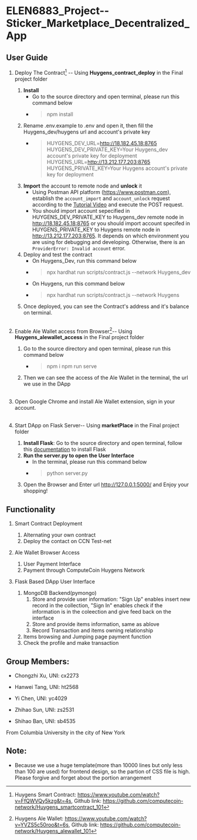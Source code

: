 # ELEN6883_Project--Sticker_Marketplace_Decentralized_App

## User Guide
1. Deploy The Contract[^1] -- Using **Huygens_contract_deploy** in the Final project folder<br/>
    1. **Install**
        - Go to the source directory and open terminal, please run this command below
        - > npm install
    2. Rename .env.example to .env and open it, then fill the Huygens_dev/huygens url and account's private key
        - > HUYGENS_DEV_URL=http://18.182.45.18:8765<br/>
            HUYGENS_DEV_PRIVATE_KEY=Your Huygens_dev account's private key for deployment<br/>
            HUYGENS_URL=http://13.212.177.203:8765<br/>
            HUYGENS_PRIVATE_KEY=Your Huygens account's private key for deployment
    3. **Import** the account to remote node and **unlock** it
        - Using Postman API platform (https://www.postman.com), establish the ```account_import``` and ```account_unlock``` request according to the [Tutorial Video](https://www.youtube.com/watch?v=FfQWVQy5kzg&t=4s) and execute the POST request.
        - You should import account sepecified in HUYGENS_DEV_PRIVATE_KEY to Huygens_dev remote node in http://18.182.45.18:8765 or you should import account specifed in HUYGENS_PRIVATE_KEY to Huygens remote node in http://13.212.177.203:8765. It depends on which environment you are using for debugging and developing. Otherwise, there is an ```ProviderError: Invalid account``` error.<br/>
    4. Deploy and test the contract
        - On Huygens_Dev, run this command below  
        - > npx hardhat run scripts/contract.js --network Huygens_dev
        - On Huygens, run this command below  
        - > npx hardhat run scripts/contract.js --network Huygens
    5. Once deployed, you can see the Contract's address and it's balance on terminal.
    <br/>

2. Enable Ale Wallet access from Browser[^2]-- Using **Huygens_alewallet_access** in the Final project folder<br/>
    1. Go to the source directory and open terminal, please run this command below 
        - > npm i
          > npm run serve
    2. Then we can see the access of the Ale Wallet in the terminal, the url we use in the DApp<br/>
    <br/>
    
3. Open Google Chrome and install Ale Wallet extension, sign in your account.<br/><br/>

4. Start DApp on Flask Server-- Using **marketPlace** in the Final project folder<br/>
    1.  **Install Flask**:
    Go to the source directory and open terminal, follow this [documentation](https://flask.palletsprojects.com/en/2.1.x/installation/) to install Flask<br/>
    2.  **Run the server.py to open the User Interface**
        - In the terminal, please run this command below
        - > python server.py
    3. Open the Browser and Enter url http://127.0.0.1:5000/ and Enjoy your shopping!<br/> 


## Functionality
1. Smart Contract Deployment<br/>
    1. Alternating your own contract
    2. Deploy the contact on CCN Test-net<br/>

2. Ale Wallet Browser Access<br/>
    1. User Payment Interface
    2. Payment through ComputeCoin Huygens Network<br/>

3. Flask Based DApp User Interface<br/>
    1. MongoDB Backend(pymongo)
        1. Store and provide user information: "Sign Up" enables insert new record in the collection, "Sign In" enables check if the information is in the coleection and give feed back on the interface
        2. Store and provide items information, same as ablove
        3. Record Transaction and items owning relationship
    2. Items browsing and Jumping page payment function
    3. Check the profile and make transaction

## Group Members:

- Chongzhi Xu, UNI: cx2273

- Hanwei Tang, UNI: ht2568

- Yi Chen, UNI: yc4029

- Zhihao Sun, UNI: zs2531

- Shihao Ban, UNI: sb4535

From Columbia University in the city of New York

## Note:

- Because we use a huge template(more than 10000 lines but only less than 100 are used) for frontend design, so the partion of CSS file is high. Please forgive and forget about the portion arrangement


[^1]: Huygens Smart Contract: https://www.youtube.com/watch?v=FfQWVQy5kzg&t=4s, Github link: https://github.com/computecoin-network/Huygens_smartcontract_101
[^2]: Huygens Ale Wallet: https://www.youtube.com/watch?v=YVZS5c50roo&t=6s, Github link: https://github.com/computecoin-network/Huygens_alewallet_101

